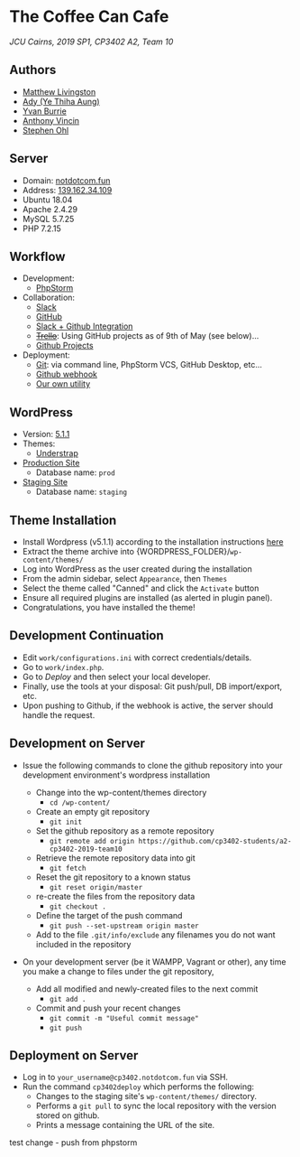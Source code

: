 # The Coffee Can Cafe
*JCU Cairns, 2019 SP1, CP3402 A2, Team 10*

## Authors
 - [Matthew Livingston](https://github.com/blubrick)
 - [Ady (Ye Thiha Aung)](https://github.com/AdyAung)
 - [Yvan Burrie](https://github.com/jc444304)
 - [Anthony Vincin](https://github.com/AnthonyV01)
 - [Stephen Ohl](https://github.com/StephenOhl)
 
## Server
 - Domain: [notdotcom.fun](https://notdotcom.fun/)
 - Address: [139.162.34.109](139.162.34.109)
 - Ubuntu 18.04
 - Apache 2.4.29
 - MySQL 5.7.25
 - PHP 7.2.15

## Workflow
 - Development:
   - [PhpStorm](https://www.jetbrains.com/phpstorm/)
 - Collaboration:
   - [Slack](https://itatjcu.slack.com/messages/GA1QLQCEB/)
   - [GitHub](https://github.com/cp3402-students/a2-cp3402-2019-team10/)
   - [Slack + Github Integration](https://slack.github.com/)
   - ~~[Trello](https://trello.com/b/CXd946x3/scrum-board)~~: Using GitHub projects as of 9th of May (see below)...
   - [Github Projects](https://github.com/cp3402-students/a2-cp3402-2019-team10/projects)
 - Deployment:
   - [Git](https://git-scm.com/): via command line, PhpStorm VCS, GitHub Desktop, etc...
   - [Github webhook](https://github.com/cp3402-students/a2-cp3402-2019-team10/settings/hooks/106278049)
   - [Our own utility](https://github.com/cp3402-students/a2-cp3402-2019-team10/blob/master/work/index.php)

## WordPress
 - Version: [5.1.1](https://wordpress.org/support/wordpress-version/version-5-1-1/)
 - Themes:
   - [Understrap](https://understrap.com/)
 - [Production Site](https://notdotcom.fun/wp/)
   - Database name: `prod`
 - [Staging Site](https://notdotcom.fun/staging/)
   - Database name: `staging`

## Theme Installation
 - Install Wordpress (v5.1.1) according to the installation instructions [here](https://codex.wordpress.org/Installing_WordPress) 
 - Extract the theme archive into {WORDPRESS_FOLDER}/`wp-content/themes/`
 - Log into WordPress as the user created during the installation
 - From the admin sidebar, select `Appearance`, then `Themes`
 - Select the theme called "Canned" and click the `Activate` button
 - Ensure all required plugins are installed (as alerted in plugin panel).
 - Congratulations, you have installed the theme!

## Development Continuation
 - Edit `work/configurations.ini` with correct credentials/details.
 - Go to `work/index.php`.
 - Go to *Deploy* and then select your local developer.
 - Finally, use the tools at your disposal: Git push/pull, DB import/export, etc.
 - Upon pushing to Github, if the webhook is active, the server should handle the request.

## Development on Server
 - Issue the following commands to clone the github repository into your development environment's wordpress installation 
   - Change into the wp-content/themes directory
     - `cd `<WordPress-installation-directory>`/wp-content/`
   - Create an empty git repository
     - `git init`
   - Set the github repository as a remote repository
     - `git remote add origin https://github.com/cp3402-students/a2-cp3402-2019-team10`
   - Retrieve the remote repository data into git
     - `git fetch`
   - Reset the git repository to a known status
     - `git reset origin/master`
   - re-create the files from the repository data
     - `git checkout .`
   - Define the target of the push command
     - `git push --set-upstream origin master`
   -  Add to the file `.git/info/exclude` any filenames you do not want included in the repository
    
 - On your development server (be it WAMPP, Vagrant or other), any time you make a change to files under the git repository, 
   - Add all modified and newly-created files to the next commit 
     - `git add .`
   - Commit and push your recent changes
     - `git commit -m "Useful commit message"`
     - `git push` 

## Deployment on Server
 - Log in to `your_username@cp3402.notdotcom.fun` via SSH.
 - Run the command `cp3402deploy` which performs the following:
   - Changes to the staging site's `wp-content/themes/` directory.
   - Performs a `git pull` to sync the local repository with the version stored on github.
   - Prints a message containing the URL of the site.
   
test change - push from phpstorm
